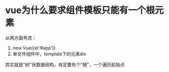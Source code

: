 # vue为什么要求组件模板只能有一个根元素

从两方面考虑：

1. new Vue({el:’#app’})
2. 单文件组件中，template下的元素div

其实就是"树"状数据结构，肯定要有个"根"，一个遍历起始点